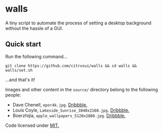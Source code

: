 # walls

A tiny script to automate the process of setting a desktop background without the hassle of a GUI.

## Quick start

Run the following command...

`git clone https://github.com/citrusui/walls && cd walls && walls/set.sh`

...and that's it!

Images and other content in the `source/` directory belong to the following people:

- Dave Chenell, `epor4k.jpg`. [Dribbble.](https://dribbble.com/shots/2772417-EPOR)
- Louis Coyle, `Lakeside_Sunrise_3840x2160.jpg`. [Dribbble.](https://dribbble.com/shots/1816328-Lakeside-Sunrise)
- Boerzhijia, `apple_wallpapers_5120x2880.jpg`. [Dribbble.](https://dribbble.com/shots/1798736-Apple-Wallpapers)

Code licensed under [MIT.](LICENSE.md)
